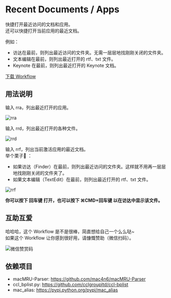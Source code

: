 # Recent Documents / Apps

快捷打开最近访问的文档和应用。    
还可以快捷打开当前应用的最近文档。

例如：

- 访达在最前，则列出最近访问的文件夹。无需一层层地找刚刚关闭的文件夹。
- 文本编辑在最前，则列出最近打开的 rtf、txt 文件。
- Keynote 在最前，则列出最近打开的 Keynote 文档。

[下载 Workflow](https://github.com/mpco/Alfred3-workflow-recent-documents/releases)

## 用法说明

输入 rra，列出最近打开的应用。

![rra](https://user-images.githubusercontent.com/3690653/45009269-b15bad80-b039-11e8-8047-e402d9c36842.png)

输入 rrd，列出最近打开的各种文件。

![rrd](https://user-images.githubusercontent.com/3690653/45009270-b1f44400-b039-11e8-9a59-edb5679ab233.png)

输入 rrf，列出当前激活应用的最近文档。   
举个栗子🌰️ ：    

- 如果访达（Finder）在最前，则列出最近访问的文件夹。这样就不用再一层层地找刚刚关闭的文件夹了。
- 如果文本编辑（TextEdit）在最前，则列出最近打开的 rtf、txt 文件。

![rrf](https://user-images.githubusercontent.com/3690653/45009271-b1f44400-b039-11e8-989e-ece7762bf049.png)

**你可以按下 回车键 打开，也可以按下 ⌘CMD+回车键 以在访达中显示该文件。**

## 互助互爱

哈哈哈，这个 Workflow 是不是很棒，简直想给自己一个么么哒~    
如果这个 Workflow 让你感到很好用，请慷慨赞助（微信扫码）。

![微信赞赏码](https://user-images.githubusercontent.com/3690653/45010129-68f2be80-b03e-11e8-825f-cea7b3853342.JPG)



## 依赖项目
 
* macMRU-Parser: https://github.com/mac4n6/macMRU-Parser   
* ccl_bplist.py: https://github.com/cclgroupltd/ccl-bplist
* mac\_alias: https://pypi.python.org/pypi/mac_alias